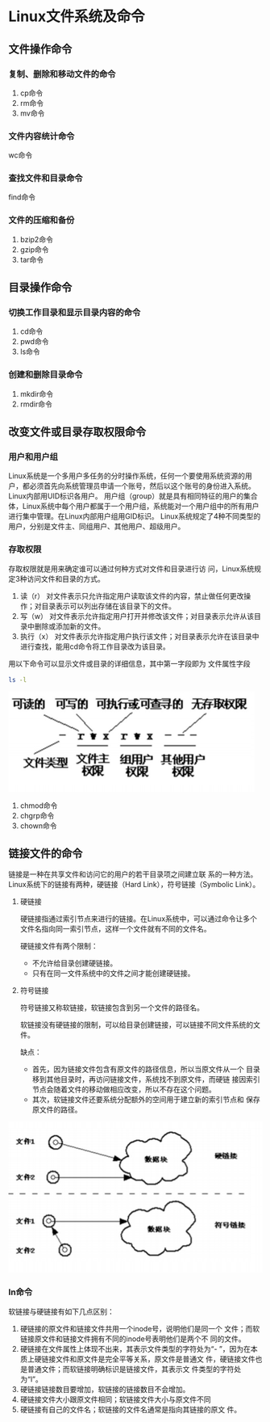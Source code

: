 # Linux文件系统及命令

## 文件操作命令

### 复制、删除和移动文件的命令

1. cp命令
2. rm命令
3. mv命令

### 文件内容统计命令

wc命令

### 查找文件和目录命令

find命令

### 文件的压缩和备份

1. bzip2命令
2. gzip命令
3. tar命令

## 目录操作命令

### 切换工作目录和显示目录内容的命令

1. cd命令
2. pwd命令
3. ls命令

### 创建和删除目录命令

1. mkdir命令
2. rmdir命令

## 改变文件或目录存取权限命令

### 用户和用户组

Linux系统是一个多用户多任务的分时操作系统，任何一个要使用系统资源的用户，都必须首先向系统管理员申请一个账号，然后以这个账号的身份进入系统。 Linux内部用UID标识各用户。
用户组（group）就是具有相同特征的用户的集合体，Linux系统中每个用户都属于一个用户组，系统能对一个用户组中的所有用户进行集中管理。在Linux内部用户组用GID标识。
Linux系统规定了4种不同类型的用户，分别是文件主、同组用户、其他用户、超级用户。

### 存取权限

存取权限就是用来确定谁可以通过何种方式对文件和目录进行访
问，Linux系统规定3种访问文件和目录的方式。

1. 读（r）
   对文件表示只允许指定用户读取该文件的内容，禁止做任何更改操作；对目录表示可以列出存储在该目录下的文件。
2. 写（w）
   对文件表示允许指定用户打开并修改该文件；对目录表示允许从该目录中删除或添加新的文件。
3. 执行（x）
   对文件表示允许指定用户执行该文件；对目录表示允许在该目录中进行查找，能用cd命令将工作目录改为该目录。

用以下命令可以显示文件或目录的详细信息，其中第一字段即为 文件属性字段

```bash
ls -l
```

![ls](./Cmd/ls.png)

1. chmod命令
2. chgrp命令
3. chown命令

## 链接文件的命令

链接是一种在共享文件和访问它的用户的若干目录项之间建立联 系的一种方法。Linux系统下的链接有两种，硬链接（Hard Link），符号链接（Symbolic Link）。

1. 硬链接

   硬链接指通过索引节点来进行的链接。在Linux系统中，可以通过命令让多个文件名指向同一索引节点，这样一个文件就有不同的文件名。

   硬链接文件有两个限制：

   - 不允许给目录创建硬链接。
   - 只有在同一文件系统中的文件之间才能创建硬链接。

2. 符号链接

   符号链接又称软链接，软链接包含到另一个文件的路径名。

   软链接没有硬链接的限制，可以给目录创建链接，可以链接不同文件系统的文件。

   缺点：

   - 首先，因为链接文件包含有原文件的路径信息，所以当原文件从一个 目录移到其他目录时，再访问链接文件，系统找不到原文件，而硬链 接因索引节点会随着文件的移动做相应改变，所以不存在这个问题。
   - 其次，软链接文件还要系统分配额外的空间用于建立新的索引节点和 保存原文件的路径。

![ln](./Cmd/ln.png)

### ln命令

软链接与硬链接有如下几点区别： 

1. 硬链接的原文件和链接文件共用一个inode号，说明他们是同一个 文件；而软链接原文件和链接文件拥有不同的inode号表明他们是两个不 同的文件。
2. 硬链接在文件属性上体现不出来，其表示文件类型的字符处为“- ”，因为在本质上硬链接文件和原文件是完全平等关系，原文件是普通文 件，硬链接文件也是普通文件；而软链接明确标识是链接文件，其表示文 件类型的字符处为“l”。
3. 硬链接链接数目要增加，软链接的链接数目不会增加。
4. 硬链接文件大小跟原文件相同；软链接文件大小与原文件不同 
5. 硬链接有自己的文件名；软链接的文件名通常是指向其链接的原文 件。